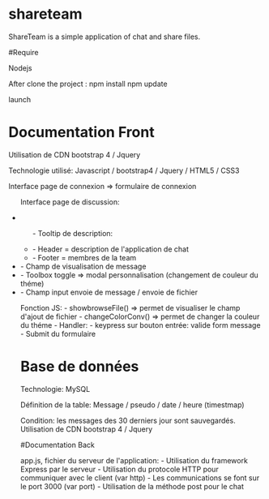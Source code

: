 # shareteam

ShareTeam is a simple application of chat and share files.

#Require

Nodejs

After clone the project :
npm install
npm update

launch

# Documentation Front

Utilisation de CDN bootstrap 4 / Jquery

Technologie utilisé: Javascript / bootstrap4 / Jquery / HTML5 / CSS3

Interface page de connexion => formulaire de connexion

<ul><p>Interface page de discussion:</p>
    <li><ul><p>- Tooltip de description:</p>
        <li>- Header = description de l'application de chat</li>
        <li>- Footer = membres de la team</li></ul>
    <li>- Champ de visualisation de message
    <li>- Toolbox toggle => modal personnalisation (changement de couleur du théme)
    <li>- Champ input envoie de message / envoie de fichier </uk>

Fonction JS:
    - showbrowseFile() => permet de visualiser le champ d'ajout de fichier
    - changeColorConv() => permet de changer la couleur du théme
    - Handler:
        - keypress sur bouton entrée: valide form message
        - Submit du formulaire

# Base de données

Technologie: MySQL

Définition de la table: Message / pseudo / date / heure (timestmap)

Condition: les messages des 30 derniers jour sont sauvegardés.
Utilisation de CDN bootstrap 4 / Jquery


#Documentation Back

app.js, fichier du serveur de l'application:
    - Utilisation du framework Express par le serveur 
    - Utilisation du protocole HTTP pour communiquer avec le client (var http)
    - Les communications se font sur le port 3000 (var port)
    - Utilisation de la méthode post pour le chat
